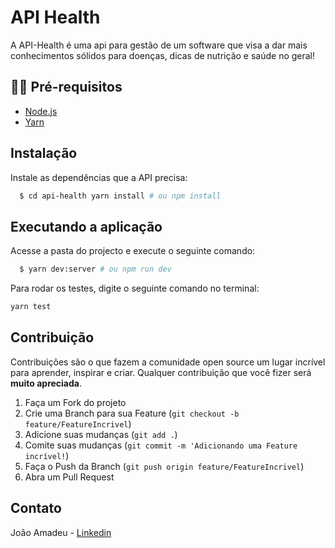 # API Health

 <p>A API-Health é uma api para gestão de um software que visa a dar mais conhecimentos sólidos para doenças, dicas de nutrição e saúde no geral!</p>

## ✋🏻 Pré-requisitos

- [Node.js](https://nodejs.org/en/)
- [Yarn](https://yarnpkg.com/pt-BR/docs/install)

## Instalação

Instale as dependências que a API precisa:

```sh
  $ cd api-health yarn install # ou npm install
```

## Executando a aplicação

Acesse a pasta do projecto e execute o seguinte comando:

```sh
  $ yarn dev:server # ou npm run dev
```
Para rodar os testes, digite o seguinte comando no terminal:

```sh
yarn test
```

## Contribuição

Contribuições são o que fazem a comunidade open source um lugar incrível para aprender, inspirar e criar. Qualquer contribuição que você fizer será **muito apreciada**.

1. Faça um Fork do projeto
2. Crie uma Branch para sua Feature (`git checkout -b feature/FeatureIncrivel`)
3. Adicione suas mudanças (`git add .`)
4. Comite suas mudanças (`git commit -m 'Adicionando uma Feature incrível!`)
5. Faça o Push da Branch (`git push origin feature/FeatureIncrivel`)
6. Abra um Pull Request

<!-- LICENSE -->

## Contato

João Amadeu - [Linkedin](https://www.linkedin.com/in/jo%C3%A3o-amadeu-8812291a5/)
